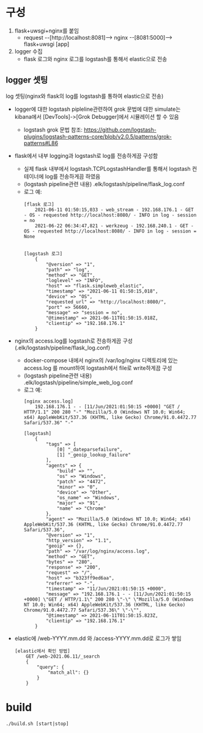 # 구성
1. flask+uwsgi+nginx를 붙임
    - request --[http://localhost:8081]--> nginx --[8081:5000]--> flask+uwsgi [app]
2. logger 수집
    - flask 로그와 nginx 로그를 logstash를 통해서 elastic으로 전송


## logger 셋팅
log 셋팅(nginx와 flask의 log를 logstash를 통하여 elastic으로 전송)
- logger에 대한 logstash pipleline관련하여 grok 문법에 대한 simulate는 kibana에서 [DevTools]->[Grok Debugger]에서 시뮬레이션 할 수 있음
    - logstash grok 문법 참조: https://github.com/logstash-plugins/logstash-patterns-core/blob/v2.0.5/patterns/grok-patterns#L86
- flask에서 내부 logging과 logstash로 log를 전송하게끔 구성함 
    - 실제 flask 내부에서 logstash.TCPLogstashHandler를 통해서 logstash 컨테이너에 log를 전송하게끔 하였음
    - (logstash pipeline관련 내용) .elk/logstash/pipeline/flask_log.conf
    - 로그 예:
        ```
        [flask 로그]
            2021-06-11 01:50:15,033 - web_stream - 192.168.176.1 - GET - OS - requested http://localhost:8080/ - INFO in log - session = no
            2021-06-22 06:34:47,821 - werkzeug - 192.168.240.1 - GET - OS - requested http://localhost:8080/ - INFO in log - session = None


        [logstash 로그]
            {
                "@version" => "1",
                "path" => "log",
                "method" => "GET",
                "loglevel" => "INFO",
                "host" => "flask.simpleweb_elastic",
                "timestamp" => "2021-06-11 01:50:15,018",
                "device" => "OS",
                "requested_url" => "http://localhost:8080/",
                "port" => 56660,
                "message" => "session = no",
                "@timestamp" => 2021-06-11T01:50:15.018Z,
                "clientip" => "192.168.176.1"
            }
        ```
- nginx의 access.log를 logstash로 전송하게끔 구성 (.elk/logstash/pipeline/flask_log.conf)
    - docker-compose 내에서 nginx의 /var/log/nginx 디렉토리에 있는 access.log 를 mount하여 logstash에서 file로 write하게끔 구성 
    - (logstash pipeline관련 내용) .elk/logstash/pipeline/simple_web_log.conf
    - 로그 예:
        ```
        [nginx access.log]
            192.168.176.1 - - [11/Jun/2021:01:50:15 +0000] "GET / HTTP/1.1" 200 280 "-" "Mozilla/5.0 (Windows NT 10.0; Win64; x64) AppleWebKit/537.36 (KHTML, like Gecko) Chrome/91.0.4472.77 Safari/537.36" "-"

        [logstash]
            {
                "tags" => [
                    [0] "_dateparsefailure",
                    [1] "_geoip_lookup_failure"
                ],
                "agents" => {
                    "build" => "",
                    "os" => "Windows",
                    "patch" => "4472",
                    "minor" => "0",
                    "device" => "Other",
                    "os_name" => "Windows",
                    "major" => "91",
                    "name" => "Chrome"
                },
                "agent" => "Mozilla/5.0 (Windows NT 10.0; Win64; x64) AppleWebKit/537.36 (KHTML, like Gecko) Chrome/91.0.4472.77 Safari/537.36",
                "@version" => "1",
                "http_version" => "1.1",
                "geoip" => {},
                "path" => "/var/log/nginx/access.log",
                "method" => "GET",
                "bytes" => "280",
                "response" => "200",
                "request" => "/",
                "host" => "b323ff9ed6aa",
                "referrer" => "-",
                "timestamp" => "11/Jun/2021:01:50:15 +0000",
                "message" => "192.168.176.1 - - [11/Jun/2021:01:50:15 +0000] \"GET / HTTP/1.1\" 200 280 \"-\" \"Mozilla/5.0 (Windows NT 10.0; Win64; x64) AppleWebKit/537.36 (KHTML, like Gecko) Chrome/91.0.4472.77 Safari/537.36\" \"-\"",
                "@timestamp" => 2021-06-11T01:50:15.823Z,
                "clientip" => "192.168.176.1"
            }

        ```



- elastic에 /web-YYYY.mm.dd 와 /access-YYYY.mm.dd로 로그가 쌓임
    ```
    [elastic에서 확인 방법]
        GET /web-2021.06.11/_search
        {
            "query": {
                "match_all": {}
            }
        }
    ```

# build
```
./build.sh [start|stop]
```